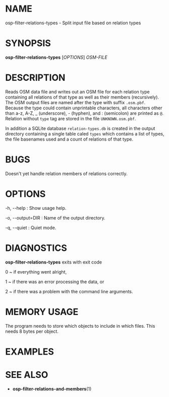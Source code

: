 
# NAME

osp-filter-relations-types - Split input file based on relation types

# SYNOPSIS

**osp-filter-relations-types** \[*OPTIONS*\] *OSM-FILE*

# DESCRIPTION

Reads OSM data file and writes out an OSM file for each relation type
containing all relations of that type as well as their members (recursively).
The OSM output files are named after the type with suffix `.osm.pbf`. Because
the type could contain unprintable characters, all characters other than
a-z, A-Z, _ (underscore), - (hyphen), and : (semicolon) are printed as `@`.
Relation without `type` tag are stored in the file `UNKNOWN.osm.pbf`.

In addition a SQLite database `relation-types.db` is created in the output
directory containing a single table caled `types` which contains a list
of types, the file basenames used and a count of relations of that type.

# BUGS

Doesn't yet handle relation members of relations correctly.

# OPTIONS

-h, \--help
:   Show usage help.

-o, \--output=DIR
:   Name of the output directory.

-q, \--quiet
:   Quiet mode.

# DIAGNOSTICS

**osp-filter-relations-types** exits with exit code

0
  ~ if everything went alright,

1
  ~ if there was an error processing the data, or

2
  ~ if there was a problem with the command line arguments.

# MEMORY USAGE

The program needs to store which objects to include in which files. This needs
8 bytes per object.

# EXAMPLES

# SEE ALSO

* **osp-filter-relations-and-members**(1)


